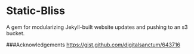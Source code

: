 Static-Bliss
============

A gem for modularizing Jekyll-built website updates and pushing to an s3 bucket.



###Acknowledgements
https://gist.github.com/digitalsanctum/643716